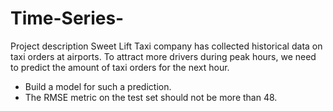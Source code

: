 # Time-Series-
Project description
Sweet Lift Taxi company has collected historical data on taxi orders at airports. To attract more drivers during peak hours, we need to predict the amount of taxi orders for the next hour.
- Build a model for such a prediction.
- The RMSE metric on the test set should not be more than 48.
